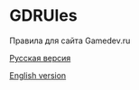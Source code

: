 # GDRUles
Правила для сайта Gamedev.ru

[Русская версия](https://github.com/VladimirPobedinskiy/GDRUles/blob/main/Rules.RU.md)

[English version](https://github.com/VladimirPobedinskiy/GDRUles/blob/main/Rules.EN.md)
